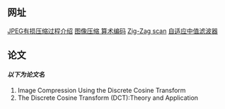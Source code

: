 ## 网址

[JPEG有损压缩过程介绍](http://blog.csdn.net/qq_29859497/article/details/72860371)
[图像压缩 算术编码](http://blog.csdn.net/u010798503/article/details/53291743)
[Zig-Zag scan](https://users.cs.cf.ac.uk/Dave.Marshall/Multimedia/node238.html)
[自适应中值滤波器](http://blog.csdn.net/brookicv/article/details/54931857)


## 论文
#### *以下为论文名*
1. Image Compression Using the Discrete Cosine Transform
2. The Discrete Cosine Transform (DCT):Theory and Application